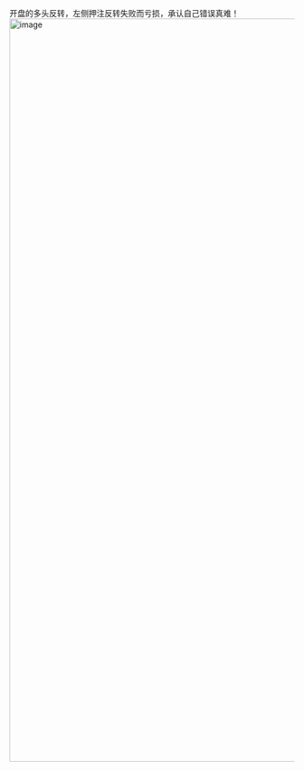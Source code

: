 开盘的多头反转，左侧押注反转失败而亏损，承认自己错误真难！  
<img width="2598" height="1314" alt="image" src="https://github.com/user-attachments/assets/2d29f2f1-3fc1-4cad-9303-dc905844b035" />
